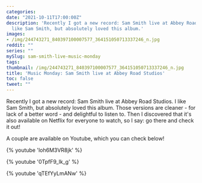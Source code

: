 ```yaml
---
categories:
date: "2021-10-11T17:00:00Z"
description: 'Recently I got a new record: Sam Smith live at Abbey Road Studios. I
  like Sam Smith, but absolutely loved this album.'
images:
- /img/244743271_840397100007577_364151050713337246_n.jpg
reddit: ""
series: ""
mySlug: sam-smith-live-music-monday
tags:
thumbnail: /img/244743271_840397100007577_364151050713337246_n.jpg
title: 'Music Monday: Sam Smith live at Abbey Road Studios'
toc: false
tweet: ""
---
```

Recently I got a new record: Sam Smith live at Abbey Road Studios. I like Sam Smith, but absolutely loved this album. Those versions are cleaner - for lack of a better word - and delightful to listen to. Then I discovered that it's also available on Netflix for everyone to watch, so I say: go there and check it out!

A couple are available on Youtube, which you can check below!

<!--more-->

{% youtube 'loh6M3VR8jk' %}

{% youtube '0TpfF9_lk_g' %}

{% youtube 'qTEfYyLmANw' %}
